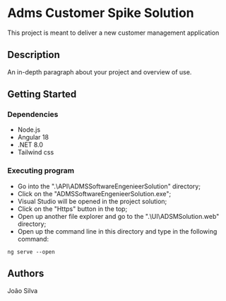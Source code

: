 # Adms Customer Spike Solution

This project is meant to deliver a new customer management application

## Description

An in-depth paragraph about your project and overview of use.

## Getting Started

### Dependencies

* Node.js
* Angular 18
* .NET 8.0
* Tailwind css

### Executing program

* Go into the ".\API\ADMSSoftwareEngenieerSolution" directory;
* Click on the "ADMSSoftwareEngenieerSolution.exe";
* Visual Studio will be opened in the project solution;
* Click on the "Https" button in the top;
* Open up another file explorer and go to the ".\UI\ADSMSolution.web" directory;
* Open up the command line in this directory and type in the following command:

```
ng serve --open
```

## Authors

João Silva

